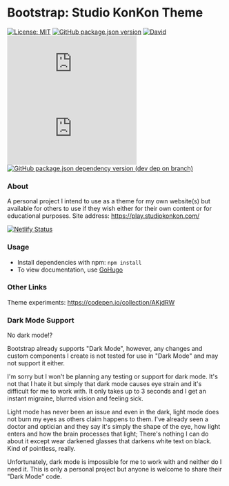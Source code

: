 # Bootstrap: Studio KonKon Theme

[![License: MIT](https://img.shields.io/github/license/StudioKonKon/bootstrap-konkon?style=flat-square)](https://opensource.org/licenses/MIT)
[![GitHub package.json version](https://img.shields.io/github/package-json/v/StudioKonKon/bootstrap-konkon?style=flat-square)](https://github.com/StudioKonKon/bootstrap-konkon)
[![David](https://img.shields.io/david/dev/StudioKonKon/bootstrap-konkon?style=flat-square)](https://github.com/StudioKonKon/bootstrap-konkon)
[![GitHub file size in bytes](https://img.shields.io/github/size/StudioKonKon/bootstrap-konkon/dist/css/studio-konkon.css?label=CSS&style=flat-square)](https://github.com/StudioKonKon/bootstrap-konkon)
[![GitHub file size in bytes](https://img.shields.io/github/size/StudioKonKon/bootstrap-konkon/dist/css/studio-konkon.min.css?label=CSS%20min%20size&style=flat-square)](https://github.com/StudioKonKon/bootstrap-konkon)
[![GitHub package.json dependency version (dev dep on branch)](https://img.shields.io/github/package-json/dependency-version/StudioKonKon/bootstrap-konkon/dev/bootstrap?label=Bootstrap&logo=bootstrap&logoColor=%23fff&style=flat-square)](https://github.com/twbs/bootstrap)

### About

A personal project I intend to use as a theme for my own website(s) but available for others to use if they wish either for their own content or for educational purposes. Site address: https://play.studiokonkon.com/

[![Netlify Status](https://api.netlify.com/api/v1/badges/a1dd7898-1c03-4aeb-aa6f-7524bc687ca4/deploy-status)](https://play.studiokonkon.com/)

### Usage
- Install dependencies with npm: `npm install`
- To view documentation, use [GoHugo](https://gohugo.io/)

### Other Links
Theme experiments: https://codepen.io/collection/AKjdRW

### Dark Mode Support

No dark mode!?

Bootstrap already supports "Dark Mode", however, any changes and custom components I create is not tested for use in "Dark Mode" and may not support it either.

I'm sorry but I won't be planning any testing or support for dark mode. It's not that I hate it but simply that dark mode causes eye strain and it's difficult for me to work with. It only takes up to 3 seconds and I get an instant migraine, blurred vision and feeling sick.

Light mode has never been an issue and even in the dark, light mode does not burn my eyes as others claim happens to them. I've already seen a doctor and optician and they say it's simply the shape of the eye, how light enters and how the brain processes that light; There's nothing I can do about it except wear darkened glasses that darkens white text on black. Kind of pointless, really.

Unfortunately, dark mode is impossible for me to work with and neither do I need it. This is only a personal project but anyone is welcome to share their "Dark Mode" code.
